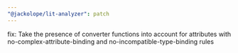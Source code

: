 ```yaml
---
"@jackolope/lit-analyzer": patch
---
```


fix: Take the presence of converter functions into account for attributes with no-complex-attribute-binding and no-incompatible-type-binding rules
